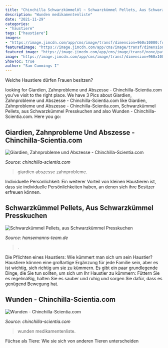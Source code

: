 ```yaml
---
title: "Chinchilla Schwarzkümmelöl ~ Schwarzkümmel Pellets, Aus Schwarzkümmel Presskuchen"
description: "Wunden medikamentenliste"
date: "2021-11-29"
categories:
- "haustiere"
tags: ["haustiere"]
images:
- "https://image.jimcdn.com/app/cms/image/transf/dimension=960x10000:format=jpg/path/sdbb8db05959db18e/image/i9c6a58a956ecdf04/version/1537138100/image.jpg"
featuredImage: "https://image.jimcdn.com/app/cms/image/transf/dimension=960x10000:format=jpg/path/sdbb8db05959db18e/image/i9c6a58a956ecdf04/version/1537138100/image.jpg"
featured_image: "https://image.jimcdn.com/app/cms/image/transf/none/path/sdbb8db05959db18e/image/ib02de1aa8471f0f8/version/1536500165/image.jpg"
image: "https://image.jimcdn.com/app/cms/image/transf/dimension=960x10000:format=jpg/path/sdbb8db05959db18e/image/i9c6a58a956ecdf04/version/1537138100/image.jpg"
ShowToc: true
author: "Sam Cummings I"
---
```



Welche Haustiere dürfen Frauen besitzen?

	

		
looking for Giardien, Zahnprobleme und Abszesse - Chinchilla-Scientia.com you've visit to the right place. We have 3 Pics about Giardien, Zahnprobleme und Abszesse - Chinchilla-Scientia.com like Giardien, Zahnprobleme und Abszesse - Chinchilla-Scientia.com, Schwarzkümmel Pellets, aus Schwarzkümmel Presskuchen and also Wunden - Chinchilla-Scientia.com. Here you go:
		
    
## Giardien, Zahnprobleme Und Abszesse - Chinchilla-Scientia.com

<img loading=lazy src="https://image.jimcdn.com/app/cms/image/transf/dimension=960x10000:format=jpg/path/sdbb8db05959db18e/image/i9c6a58a956ecdf04/version/1537138100/image.jpg" onerror="this.onerror=null;this.src='https://tse2.mm.bing.net/th?id=OIP.zu6PQnWGTJ00-OD7DddhmAHaFj&amp;pid=15.1';" alt="Giardien, Zahnprobleme und Abszesse - Chinchilla-Scientia.com">

_Source: chinchilla-scientia.com_

>giardien abszesse zahnprobleme. 

	

Individuelle Persönlichkeit: Ein weiterer Vorteil von kleinen Haustieren ist, dass sie individuelle Persönlichkeiten haben, an denen sich ihre Besitzer erfreuen können.

    
## Schwarzkümmel Pellets, Aus Schwarzkümmel Presskuchen

<img loading=lazy src="https://www.hansemanns-team.de/images/product_images/popup_images/3793_1.jpg" onerror="this.onerror=null;this.src='https://tse1.mm.bing.net/th?id=OIP.KSbFB_ZMezVm2ibs4yjARwHaFj&amp;pid=15.1';" alt="Schwarzkümmel Pellets, aus Schwarzkümmel Presskuchen">

_Source: hansemanns-team.de_

>. 

	

Die Pflichten eines Haustiers: Wie kümmert man sich um sein Haustier?
Haustiere können eine großartige Ergänzung für jede Familie sein, aber es ist wichtig, sich richtig um sie zu kümmern. Es gibt ein paar grundlegende Dinge, die Sie tun sollten, um sich um Ihr Haustier zu kümmern: Füttern Sie es regelmäßig, halten Sie es sauber und ruhig und sorgen Sie dafür, dass es genügend Bewegung hat.

    
## Wunden - Chinchilla-Scientia.com

<img loading=lazy src="https://image.jimcdn.com/app/cms/image/transf/none/path/sdbb8db05959db18e/image/ib02de1aa8471f0f8/version/1536500165/image.jpg" onerror="this.onerror=null;this.src='https://tse1.mm.bing.net/th?id=OIP.wYf8Jy1Q-H-kGhzUWJPqPgHaEJ&amp;pid=15.1';" alt="Wunden - Chinchilla-Scientia.com">

_Source: chinchilla-scientia.com_

>wunden medikamentenliste. 

	

Füchse als Tiere: Wie sie sich von anderen Tieren unterscheiden

